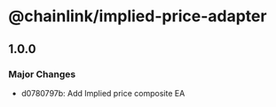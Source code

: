 # @chainlink/implied-price-adapter

## 1.0.0

### Major Changes

- d0780797b: Add Implied price composite EA
